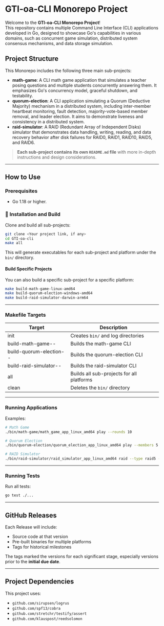 # GTI-oa-CLI Monorepo Project

Welcome to the **GTI-oa-CLI Monorepo Project**!  
This repository contains multiple Command Line Interface (CLI) applications developed in Go, designed to showcase Go's capabilities in various domains, such as concurrent game simulation, distributed system consensus mechanisms, and data storage simulation.

## Project Structure

This Monorepo includes the following three main sub-projects:

- **math-game**: A CLI math game application that simulates a teacher posing questions and multiple students concurrently answering them. It emphasizes Go's concurrency model, graceful shutdown, and testability.
- **quorum-election**: A CLI application simulating a Quorum (Deductive Majority) mechanism in a distributed system, including inter-member heartbeat monitoring, fault detection, majority-vote-based member removal, and leader election. It aims to demonstrate liveness and consistency in a distributed system.
- **raid-simulator**: A RAID (Redundant Array of Independent Disks) simulator that demonstrates data handling, writing, reading, and data recovery behavior after disk failures for RAID0, RAID1, RAID10, RAID5, and RAID6.

> **Each sub-project contains its own `README.md` file** with more in-depth instructions and design considerations.

---

## How to Use

### Prerequisites

- Go 1.18 or higher.

### 🧭 Installation and Build

Clone and build all sub-projects:

```bash
git clone <Your project link, if any>
cd GTI-oa-cli
make all
```

This will generate executables for each sub-project and platform under the `bin/` directory.

#### Build Specific Projects

You can also build a specific sub-project for a specific platform:

```bash
make build-math-game-linux-amd64
make build-quorum-election-windows-amd64
make build-raid-simulator-darwin-arm64
```

---

### Makefile Targets

| Target                            | Description                               |
| --------------------------------- | ----------------------------------------- |
| init                              | Creates `bin/` and log directories        |
| build-math-game-<OS>-<ARCH>       | Builds the math-game CLI                  |
| build-quorum-election-<OS>-<ARCH> | Builds the quorum-election CLI            |
| build-raid-simulator-<OS>-<ARCH>  | Builds the raid-simulator CLI             |
| all                               | Builds all sub-projects for all platforms |
| clean                             | Deletes the `bin/` directory              |

---

### Running Applications

Examples:

```bash
# Math Game
./bin/math-game/math_game_app_linux_amd64 play --rounds 10

# Quorum Election
./bin/quorum-election/quorum_election_app_linux_amd64 play --members 5

# RAID Simulator
./bin/raid-simulator/raid_simulator_app_linux_amd64 raid --type raid5 --data "MySecretData"
```

---

### Running Tests

Run all tests:

```bash
go test ./...
```

---

## GitHub Releases

Each Release will include:

- Source code at that version
- Pre-built binaries for multiple platforms
- Tags for historical milestones

The tags marked the versions for each significant stage, especially versions prior to the **initial due date**.

---

## Project Dependencies

This project uses:

- `github.com/sirupsen/logrus`
- `github.com/spf13/cobra`
- `github.com/stretchr/testify/assert`
- `github.com/klauspost/reedsolomon`
